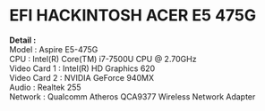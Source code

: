# EFI HACKINTOSH ACER E5 475G
<strong>Detail :</strong></br>
Model : Aspire E5-475G</br>
CPU : Intel(R) Core(TM) i7-7500U CPU @ 2.70GHz</br>
Video Card 1 : Intel(R) HD Graphics 620</br>
Video Card 2 : NVIDIA GeForce 940MX</br>
Audio : Realtek 255</br>
Network : Qualcomm Atheros QCA9377 Wireless Network Adapter</br>
